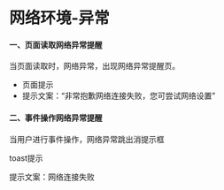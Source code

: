 # 网络环境-异常

#### 一、页面读取网络异常提醒

当页面读取时，网络异常，出现网络异常提醒页。

* 页面提示
* 提示文案：“非常抱歉网络连接失败，您可尝试网络设置”



#### 二、事件操作网络异常提醒

当用户进行事件操作，网络异常跳出消提示框

toast提示

提示文案：网络连接失败

